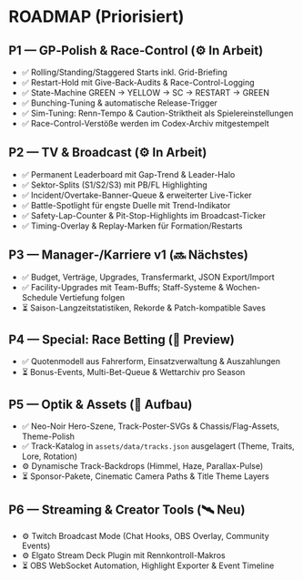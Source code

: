 # ROADMAP (Priorisiert)

## P1 — GP‑Polish & Race‑Control (⚙️ In Arbeit)
- ✅ Rolling/Standing/Staggered Starts inkl. Grid-Briefing
- ✅ Restart-Hold mit Give-Back-Audits & Race-Control-Logging
- ✅ State-Machine GREEN → YELLOW → SC → RESTART → GREEN
- ✅ Bunching-Tuning & automatische Release-Trigger
- ✅ Sim-Tuning: Renn-Tempo & Caution-Striktheit als Spielereinstellungen
- ✅ Race-Control-Verstöße werden im Codex-Archiv mitgestempelt

## P2 — TV & Broadcast (⚙️ In Arbeit)
- ✅ Permanent Leaderboard mit Gap-Trend & Leader-Halo
- ✅ Sektor-Splits (S1/S2/S3) mit PB/FL Highlighting
- ✅ Incident/Overtake-Banner-Queue & erweiterter Live-Ticker
- ✅ Battle-Spotlight für engste Duelle mit Trend-Indikator
- ✅ Safety-Lap-Counter & Pit-Stop-Highlights im Broadcast-Ticker
- ✅ Timing-Overlay & Replay-Marken für Formation/Restarts

## P3 — Manager‑/Karriere v1 (🔜 Nächstes)
- ✅ Budget, Verträge, Upgrades, Transfermarkt, JSON Export/Import
- ✅ Facility-Upgrades mit Team-Buffs; Staff-Systeme & Wochen-Schedule Vertiefung folgen
- ⏳ Saison-Langzeitstatistiken, Rekorde & Patch-kompatible Saves

## P4 — Special: Race Betting (🧪 Preview)
- ✅ Quotenmodell aus Fahrerform, Einsatzverwaltung & Auszahlungen
- ⏳ Bonus-Events, Multi-Bet-Queue & Wettarchiv pro Season

## P5 — Optik & Assets (🎨 Aufbau)
- ✅ Neo-Noir Hero-Szene, Track-Poster-SVGs & Chassis/Flag-Assets, Theme-Polish
- ✅ Track-Katalog in `assets/data/tracks.json` ausgelagert (Theme, Traits, Lore, Rotation)
- ⚙️ Dynamische Track-Backdrops (Himmel, Haze, Parallax-Pulse)
- ⏳ Sponsor-Pakete, Cinematic Camera Paths & Title Theme Layers

## P6 — Streaming & Creator Tools (🛰️ Neu)
- ⚙️ Twitch Broadcast Mode (Chat Hooks, OBS Overlay, Community Events)
- ⚙️ Elgato Stream Deck Plugin mit Rennkontroll-Makros
- ⏳ OBS WebSocket Automation, Highlight Exporter & Event Timeline
